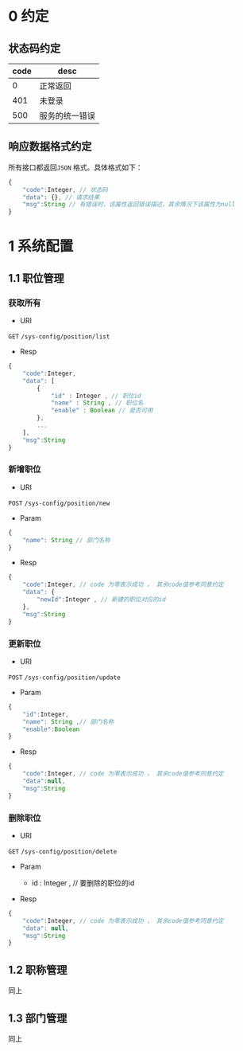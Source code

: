 

# 0 约定

## 状态码约定

| code | desc           |
| ---- | -------------- |
| 0    | 正常返回       |
| 401  | 未登录         |
| 500  | 服务的统一错误 |



## 响应数据格式约定

所有接口都返回`JSON` 格式。具体格式如下：

```javascript
{
	"code":Integer, // 状态码
	"data": {}, // 请求结果
	"msg":String // 有错误时，该属性返回错误描述，其余情况下该属性为null
}
```



# 1 系统配置

## 1.1 职位管理

### 获取所有

- URI

`GET`   `/sys-config/position/list`

- Resp

```javascript
{
	"code":Integer, 
	"data": [
		{
			"id" : Integer , // 职位id
			"name" : String , // 职位名
			"enable" : Boolean // 是否可用
		},
		...
	],
	"msg":String 
}
```

### 新增职位

- URI

`POST`   `/sys-config/position/new`

- Param

```javascript
{
    "name": String // 部门名称
}
```

- Resp

```javascript
{
	"code":Integer, // code 为零表示成功 ， 其余code值参考同意约定
    "data": {
        "newId":Integer , // 新建的职位对应的id
    },
	"msg":String 
}
```


### 更新职位

- URI

`POST`   `/sys-config/position/update`

- Param

```javascript
{
    "id":Integer,
    "name": String ,// 部门名称
    "enable":Boolean
}
```

- Resp

```javascript
{
	"code":Integer, // code 为零表示成功 ， 其余code值参考同意约定
    "data":null,
	"msg":String 
}
```

### 删除职位

- URI

`GET`   `/sys-config/position/delete`

- Param
  - id : Integer , // 要删除的职位的id

- Resp

```javascript
{
	"code":Integer, // code 为零表示成功 ， 其余code值参考同意约定
    "data": null,
	"msg":String 
}
```



## 1.2 职称管理

同上

## 1.3 部门管理

同上



